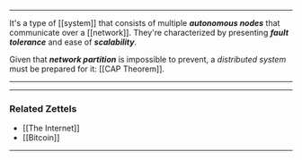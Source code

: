 ***

It's a type of [[system]] that consists of multiple ***autonomous nodes*** that communicate over a [[network]]. They're characterized by presenting ***fault tolerance*** and ease of ***scalability***.

Given that ***network partition*** is impossible to prevent, a *distributed system* must be prepared for it: [[CAP Theorem]].

***



***
### Related Zettels

- [[The Internet]]
- [[Bitcoin]]

***

